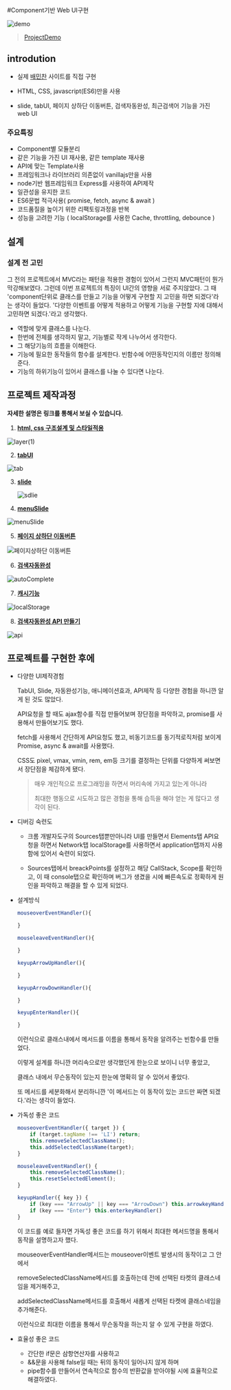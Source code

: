 #Component기반 Web UI구현

![demo](./project_functional_demo/project_demo.gif)

> [ProjectDemo](https://imdonguk.github.io/javascript-food/)



## introdution

* 실제 [배민찬](https://www.baeminchan.com/) 사이트를 직접 구현

* HTML, CSS, javascript(ES6)만을 사용

* slide, tabUI, 페이지 상하단 이동버튼, 검색자동완성, 최근검색어 기능을 가진 web UI


### 주요특징

* Component별 모듈분리
* 같은 기능을 가진 UI 재사용, 같은 template 재사용
* API에 맞는 Template사용
* 프레임워크나 라이브러리 의존없이 vanillajs만을 사용
* node기반 웹프레임워크 Express를 사용하여 API제작
* 일관성을 유지한 코드
* ES6문법 적극사용( promise, fetch, async & await )
* 코드품질을 높이기 위한 리팩토링과정을 반복
* 성능을 고려한 기능 ( localStorage를 사용한 Cache, throttling, debounce )



## 설계

### 설계 전 고민

그 전의 프로젝트에서 MVC라는 패턴을 적용한 경험이 있어서 그런지 MVC패턴이 뭔가 막강해보였다. 그런데 이번 프로젝트의 특징이 UI간의 영향을 서로 주지않았다. 그 때  'component단위로 클래스를 만들고 기능을 어떻게 구현할 지 고민을 하면 되겠다'라는 생각이 들었다. '다양한 이벤트를 어떻게 적용하고 어떻게 기능을 구현할 지에 대해서 고민하면 되겠다.'라고 생각했다.



* 역할에 맞게 클래스를 나눈다.
* 한번에 전체를 생각하지 말고, 기능별로 작게 나누어서 생각한다.
* 그 해당기능의 흐름을 이해한다.
* 기능에 필요한 동작들의 함수를 설계한다. 빈함수에 어떤동작인지의 이름만 정의해준다.
* 기능의 하위기능이 있어서 클래스를 나눌 수 있다면 나눈다.



## 프로젝트 제작과정

<b>자세한 설명은 링크를 통해서 보실 수 있습니다.</b>

1. <b>[html, css 구조설계 및 스타일적용](./project_functional_review/project_html_css.md)</b>

![layer(1)](./project_functional_demo/layer(1).png)

2. <b>[tabUI](./project_functional_review/project_tabUI.md)</b>

![tab](./project_functional_demo/tab.gif)

3. <b>[slide](./project_functional_review/project_slide.md)</b>

   ![sdlie](./project_functional_demo/mainSlide.gif)

4. <b>[menuSlide](./project_functional_review/project_menuSlide.md)</b>

![menuSlide](./project_functional_demo/menuSlide.gif)

5. <b>[페이지 상하단 이동버튼](./project_functional_review/project_scroll.md)</b>

![페이지상하단 이동버튼](./project_functional_demo/scroll.gif)

6. <b>[검색자동완성](./project_functional_review/autoComplete.md)</b>

![autoComplete](./project_functional_demo/autoComplete.gif)

7. <b>[캐시기능](./project_functional_review/project_cache.md)</b>

![localStorage](./project_functional_demo/localStorage.gif)

8. <b>[검색자동완성 API 만들기](./project_functional_review/project_api.md)</b>

![api](./project_functional_demo/api.png)

## 프로젝트를 구현한 후에 

* 다양한 UI제작경험

  TabUI, Slide, 자동완성기능, 애니메이션효과, API제작 등 다양한 경험을 하니깐 알 게 된 것도 많았다.

  API요청을 할 때도 ajax함수를 직접 만들어보며 장단점을 파악하고, promise를 사용해서 만들어보기도 했다.

  fetch를 사용해서 간단하게 API요청도 했고, 비동기코드를 동기적로직처럼 보이게 Promise, async & await를 사용했다.

  CSS도 pixel, vmax, vmin, rem, em등 크기를 결정하는 단위를 다양하게 써보면서 장단점을 체감하게 됐다. 

  > 매우 개인적으로 프로그래밍을 하면서 머리속에 가지고 있는게 아니라 
  >
  > 최대한 행동으로 시도하고 많은 경험을 통해 습득을 해야 얻는 게 많다고 생각이 된다.

* 디버깅 숙련도

  * 크롬 개발자도구의 Sources탭뿐만아니라 UI를 만들면서 Elements탭 API요청을 하면서 Network탭 localStorage를 사용하면서 application탭까지 사용함에 있어서 숙련이 되었다.

  * Sources탭에서 breackPoints를 설정하고 해당 CallStack, Scope를 확인하고, 이 때 console탭으로 확인하며 버그가 생겼을 시에 빠른속도로 정확하게 원인을 파악하고 해결을 할 수 있게 되었다.

* 설계방식

  ~~~js
  mouseoverEventHandler(){
  
  }
  
  mouseleaveEventHandler(){
  
  }
  
  keyupArrowUpHandler(){
  
  }
  
  keyupArrowDownHandler(){
  
  }
  
  keyupEnterHandler(){
  
  }
  ~~~

  이런식으로 클래스내에서 메서드를 이름을 통해서 동작을 알려주는 빈함수를 만들었다. 

  이렇게 설계를 하니깐 머리속으로만 생각했던게 한눈으로 보이니 너무 좋았고, 

  클래스 내에서 무슨동작이 있는지 한눈에 명확히 알 수 있어서 좋았다. 

  또 메서드를 세분화해서 분리하니깐 '이 메서드는 이 동작이 있는 코드만 짜면 되겠다.'라는 생각이 들었다.

* 가독성 좋은 코드

  ~~~js
  mouseoverEventHandler({ target }) {
      if (target.tagName !== 'LI') return;
      this.removeSelectedClassName();
      this.addSelectedClassName(target);
  }
  
  mouseleaveEventHandler() {
      this.removeSelectedClassName();
      this.resetSelectedElement();
  }
  
  keyupHandler({ key }) {
      if (key === "ArrowUp" || key === "ArrowDown") this.arrowkeyHandler(key)
      if (key === "Enter") this.enterkeyHandler()
  }
  ~~~

  이 코드를 예로 들자면 가독성 좋은 코드를 하기 위해서 최대한 메서드명을 통해서 동작을 설명하고자 했다.

  mouseoverEventHandler메서드는 mouseover이벤트 발생시의 동작이고 그 안에서 

  removeSelectedClassName메서드를 호출하는데 전에 선택된 타켓의 클래스네임을 제거해주고,

  addSelectedClassName메서드를 호출해서 새롭게 선택된 타켓에 클래스네임을 추가해준다.

  이런식으로 최대한 이름을 통해서 무슨동작을 하는지 알 수 있게 구현을 하였다.



* 효율성 좋은 코드

  * 간단한 if문은 삼항연산자를 사용하고
  * &&문을 사용해 false일 때는 뒤의 동작이 일어나지 않게 하며
  * pipe함수를 만들어서 연속적으로 함수의 반환값을 받아야될 시에 효율적으로 해결하였다.



​	

​	

​	
